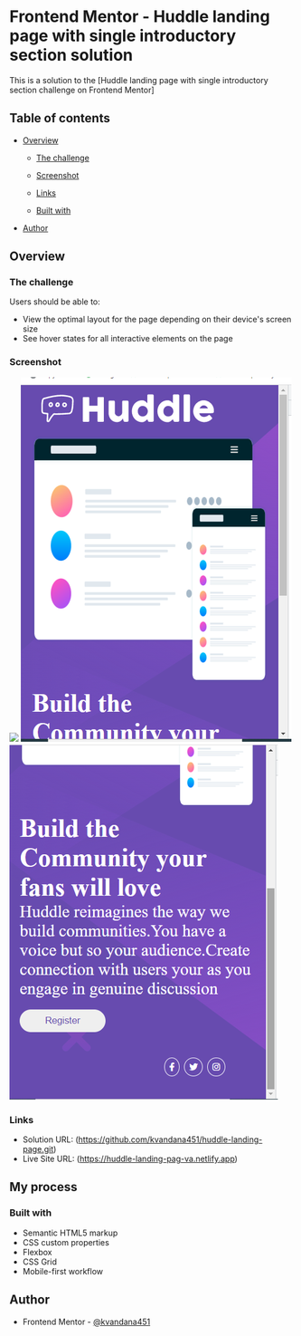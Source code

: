 # Frontend Mentor - Huddle landing page with single introductory section solution

This is a solution to the [Huddle landing page with single introductory section challenge on Frontend Mentor]

## Table of contents

- [Overview](#overview)

  - [The challenge](#the-challenge)
  - [Screenshot](#screenshot)
  - [Links](#links)

  - [Built with](#built-with)

- [Author](#author)

## Overview

### The challenge

Users should be able to:

- View the optimal layout for the page depending on their device's screen size
- See hover states for all interactive elements on the page

### Screenshot

![](./images/desktop.png)
![](./images/mobile-1.png)
![](./images/mobile-2.png)

### Links

- Solution URL: (https://github.com/kvandana451/huddle-landing-page.git)
- Live Site URL: (https://huddle-landing-pag-va.netlify.app)

## My process

### Built with

- Semantic HTML5 markup
- CSS custom properties
- Flexbox
- CSS Grid
- Mobile-first workflow

## Author

- Frontend Mentor - [@kvandana451](https://www.frontendmentor.io/profile/kvandana451)
